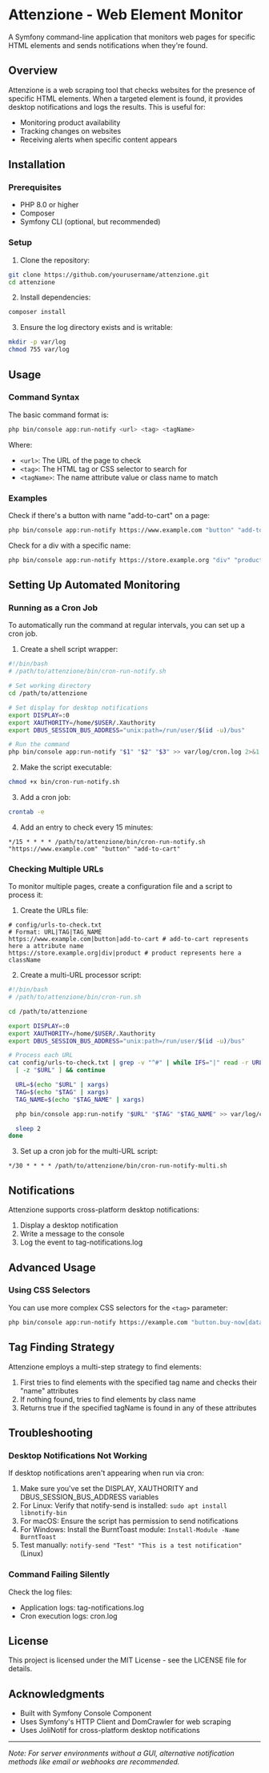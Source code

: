 # Attenzione - Web Element Monitor

A Symfony command-line application that monitors web pages for specific HTML elements and sends notifications when they're found.

## Overview

Attenzione is a web scraping tool that checks websites for the presence of specific HTML elements. When a targeted element is found, it provides desktop notifications and logs the results. This is useful for:

- Monitoring product availability
- Tracking changes on websites
- Receiving alerts when specific content appears

## Installation

### Prerequisites

- PHP 8.0 or higher
- Composer
- Symfony CLI (optional, but recommended)

### Setup

1. Clone the repository:

```bash
git clone https://github.com/yourusername/attenzione.git
cd attenzione
```

2. Install dependencies:

```bash
composer install
```

3. Ensure the log directory exists and is writable:

```bash
mkdir -p var/log
chmod 755 var/log
```

## Usage

### Command Syntax

The basic command format is:

```bash
php bin/console app:run-notify <url> <tag> <tagName>
```

Where:

- `<url>`: The URL of the page to check
- `<tag>`: The HTML tag or CSS selector to search for
- `<tagName>`: The name attribute value or class name to match

### Examples

Check if there's a button with name "add-to-cart" on a page:

```bash
php bin/console app:run-notify https://www.example.com "button" "add-to-cart"
```

Check for a div with a specific name:

```bash
php bin/console app:run-notify https://store.example.org "div" "product-container"
```

## Setting Up Automated Monitoring

### Running as a Cron Job

To automatically run the command at regular intervals, you can set up a cron job.

1. Create a shell script wrapper:

```bash
#!/bin/bash
# /path/to/attenzione/bin/cron-run-notify.sh

# Set working directory
cd /path/to/attenzione

# Set display for desktop notifications
export DISPLAY=:0
export XAUTHORITY=/home/$USER/.Xauthority
export DBUS_SESSION_BUS_ADDRESS="unix:path=/run/user/$(id -u)/bus"

# Run the command
php bin/console app:run-notify "$1" "$2" "$3" >> var/log/cron.log 2>&1
```

2. Make the script executable:

```bash
chmod +x bin/cron-run-notify.sh
```

3. Add a cron job:

```bash
crontab -e
```

4. Add an entry to check every 15 minutes:

```
*/15 * * * * /path/to/attenzione/bin/cron-run-notify.sh "https://www.example.com" "button" "add-to-cart"
```

### Checking Multiple URLs

To monitor multiple pages, create a configuration file and a script to process it:

1. Create the URLs file:

```
# config/urls-to-check.txt
# Format: URL|TAG|TAG_NAME
https://www.example.com|button|add-to-cart # add-to-cart represents here a attribute name
https://store.example.org|div|product # product represents here a className
```

2. Create a multi-URL processor script:

```bash
#!/bin/bash
# /path/to/attenzione/bin/cron-run.sh

cd /path/to/attenzione

export DISPLAY=:0
export XAUTHORITY=/home/$USER/.Xauthority
export DBUS_SESSION_BUS_ADDRESS="unix:path=/run/user/$(id -u)/bus"

# Process each URL
cat config/urls-to-check.txt | grep -v "^#" | while IFS="|" read -r URL TAG TAG_NAME || [[ -n $URL ]]; do
  [ -z "$URL" ] && continue

  URL=$(echo "$URL" | xargs)
  TAG=$(echo "$TAG" | xargs)
  TAG_NAME=$(echo "$TAG_NAME" | xargs)

  php bin/console app:run-notify "$URL" "$TAG" "$TAG_NAME" >> var/log/cron.log 2>&1

  sleep 2
done
```

3. Set up a cron job for the multi-URL script:

```
*/30 * * * * /path/to/attenzione/bin/cron-run-notify-multi.sh
```

## Notifications

Attenzione supports cross-platform desktop notifications:

1. Display a desktop notification
2. Write a message to the console
3. Log the event to tag-notifications.log

## Advanced Usage

### Using CSS Selectors

You can use more complex CSS selectors for the `<tag>` parameter:

```bash
php bin/console app:run-notify https://example.com "button.buy-now[data-product-id]" "add-to-cart"
```

## Tag Finding Strategy

Attenzione employs a multi-step strategy to find elements:

1. First tries to find elements with the specified tag name and checks their "name" attributes
2. If nothing found, tries to find elements by class name
3. Returns true if the specified tagName is found in any of these attributes

## Troubleshooting

### Desktop Notifications Not Working

If desktop notifications aren't appearing when run via cron:

1. Make sure you've set the DISPLAY, XAUTHORITY and DBUS_SESSION_BUS_ADDRESS variables
2. For Linux: Verify that notify-send is installed: `sudo apt install libnotify-bin`
3. For macOS: Ensure the script has permission to send notifications
4. For Windows: Install the BurntToast module: `Install-Module -Name BurntToast`
5. Test manually: `notify-send "Test" "This is a test notification"` (Linux)

### Command Failing Silently

Check the log files:

- Application logs: tag-notifications.log
- Cron execution logs: cron.log

## License

This project is licensed under the MIT License - see the LICENSE file for details.

## Acknowledgments

- Built with Symfony Console Component
- Uses Symfony's HTTP Client and DomCrawler for web scraping
- Uses JoliNotif for cross-platform desktop notifications

---

_Note: For server environments without a GUI, alternative notification methods like email or webhooks are recommended._
